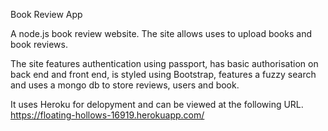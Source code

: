 Book Review App

A node.js book review website. The site allows uses to upload books and book reviews.

The site features authentication using passport, has basic authorisation on back end and front end, 
is styled using Bootstrap, features a fuzzy search and uses a mongo db to store reviews, users and book.

It uses Heroku for delopyment and can be viewed at the following URL.
https://floating-hollows-16919.herokuapp.com/
